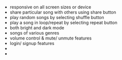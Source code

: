 * responsive on all screen sizes or device
* share particular song with others using share button
* play random songs by selecting shuffle button
* play a song in loop/repeat by  selecting repeat button
* both bright and dark mode 
* songs of various genres
* volume control & mute/ unmute features
* login/ signup features 
* 
* 
